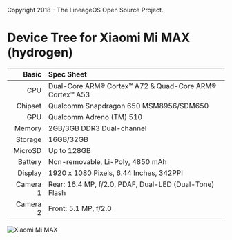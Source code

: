 Copyright 2018 - The LineageOS Open Source Project.

Device Tree for Xiaomi Mi MAX (hydrogen)
===========================================

Basic   | Spec Sheet
-------:|:-------------------------
CPU     | Dual-Core ARM® Cortex™ A72 & Quad-Core ARM® Cortex™ A53
Chipset | Qualcomm Snapdragon 650 MSM8956/SDM650
GPU     | Qualcomm Adreno (TM) 510
Memory  | 2GB/3GB DDR3 Dual-channel
Storage | 16GB/32GB
MicroSD | Up to 128GB
Battery | Non-removable, Li-Poly, 4850 mAh
Display | 1920 x 1080 Pixels, 6.44 Inches, 342PPI
Camera 1| Rear: 16.4 MP, f/2.0, PDAF, Dual-LED (Dual-Tone) Flash
Camera 2| Front: 5.1 MP, f/2.0

![Xiaomi Mi MAX](https://c1.mifile.cn/f/i/16/mimax/index/specs_gold.jpg)
